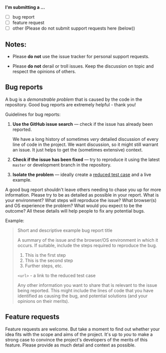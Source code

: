 **I'm submitting a ...**

<!-- (check one with "x") -->

-   [ ] bug report
-   [ ] feature request
-   [ ] other (Please do not submit support requests here (below))

## Notes:

-   Please **do not** use the issue tracker for personal support requests.

-   Please **do not** derail or troll issues. Keep the discussion on topic and
    respect the opinions of others.

## Bug reports

A bug is a _demonstrable problem_ that is caused by the code in the repository.
Good bug reports are extremely helpful - thank you!

Guidelines for bug reports:

1.  **Use the GitHub issue search** — check if the issue has already been
    reported.

    We have a long history of sometimes _very_ detailed discussion of every line of code
    in the project. We want discussion, so it might still warrant an issue. It
    just helps to get the (sometimes extensive) context.

2.  **Check if the issue has been fixed** — try to reproduce it using the
    latest `master` or development branch in the repository.

3.  **Isolate the problem** — ideally create a [reduced test
    case](https://css-tricks.com/reduced-test-cases/) and a live example.

A good bug report shouldn't leave others needing to chase you up for more
information. Please try to be as detailed as possible in your report. What is
your environment? What steps will reproduce the issue? What browser(s) and OS
experience the problem? What would you expect to be the outcome? All these
details will help people to fix any potential bugs.

Example:

> Short and descriptive example bug report title
>
> A summary of the issue and the browser/OS environment in which it occurs. If
> suitable, include the steps required to reproduce the bug.
>
> 1.  This is the first step
> 2.  This is the second step
> 3.  Further steps, etc.
>
> `<url>` - a link to the reduced test case
>
> Any other information you want to share that is relevant to the issue being
> reported. This might include the lines of code that you have identified as
> causing the bug, and potential solutions (and your opinions on their
> merits).

## Feature requests

Feature requests are welcome. But take a moment to find out whether your idea
fits with the scope and aims of the project. It's up to _you_ to make a strong
case to convince the project's developers of the merits of this feature. Please
provide as much detail and context as possible.

